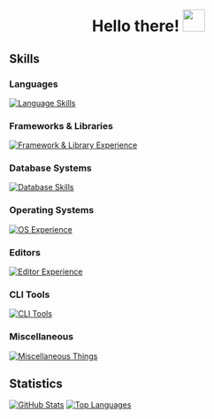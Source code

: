 <h1 align="center">Hello there! <img src="https://raw.githubusercontent.com/MartinHeinz/MartinHeinz/master/wave.gif" width="40" height="40"></h1>

## Skills

### Languages

[![Language Skills](https://skillicons.dev/icons?i=rust,cs,go,java,c,python,lua,cpp,bash,haskell,ts,js,html,css,gradle,maven,md&perline=5)](https://asmussen.tech)

### Frameworks & Libraries

[![Framework & Library Experience](https://skillicons.dev/icons?i=dotnet,svelte,tailwindcss,opencv,bevy,gtk,yew,spring&perline=3)](https://asmussen.tech)

### Database Systems

[![Database Skills](https://skillicons.dev/icons?i=postgres,mysql,redis,sqlite,mongo)](https://asmussen.tech)

### Operating Systems

[![OS Experience](https://skillicons.dev/icons?i=nix,arch,windows,debian,kali,ubuntu,mint&perline=4)](https://asmussen.tech)

### Editors

[![Editor Experience](https://skillicons.dev/icons?i=neovim,vim,idea,rider,vscode,pycharm,androidstudio,obsidian,visualstudio,eclipse&perline=4)](https://asmussen.tech)

### CLI Tools

[![CLI Tools](https://skillicons.dev/icons?i=bash,git,docker,less,npm,kubernetes,kafka,cmake,powershell&perline=4)](https://asmussen.tech)

### Miscellaneous

[![Miscellaneous Things](https://skillicons.dev/icons?i=linux,arduino,godot,unity,aws,azure,cloudflare,nodejs,bun,figma,github,githubactions,gitlab,regex,svg,postman&perline=5)](https://asmussen.tech)

## Statistics

[![GitHub Stats](https://github-readme-stats.vercel.app/api?username=BastianAsmussen&show_icons=true&theme=catppuccin_mocha&include_all_commits=true&count_private=true&hide_border=true)](https://github.com/BastianAsmussen?tab=repositories)
[![Top Languages](https://github-readme-stats.vercel.app/api/top-langs/?username=BastianAsmussen&theme=catppuccin_mocha&layout=compact&include_all_commits=true&hide_border=true)](https://github.com/BastianAsmussen?tab=repositories)
